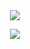<div align="center">
  <img src="https://capsule-render.vercel.app/api?type=waving&color=auto&height=200&section=header&text=SeongHo's%20Git&fontSize=90"/>
</div>


<p align="center"> 
  <img src="https://github-readme-stats.vercel.app/api?username=yoosh1031&theme=vue&show_icons=true"/></a>
</p>

